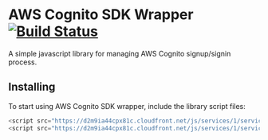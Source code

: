 # AWS Cognito SDK Wrapper [![Build Status](https://travis-ci.org/NachoColl/services.aws-sdk.js.svg?branch=master)](https://travis-ci.org/NachoColl/services.aws-sdk.js)

A simple javascript library for managing AWS Cognito signup/signin process. 

## Installing

To start using AWS Cognito SDK wrapper, include the library script files:

```js
<script src="https://d2m9ia44cpx81c.cloudfront.net/js/services/1/services.library.min.js" />
<script src="https://d2m9ia44cpx81c.cloudfront.net/js/services/1/services.aws-sdk.min.js" />
```

